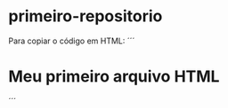 # primeiro-repositorio

Para copiar o código em HTML:
´´´
<html>
  <h1>Meu primeiro arquivo HTML</h1>
</html>  
´´´
